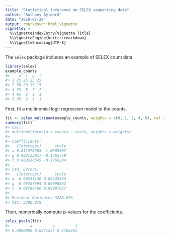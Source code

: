 ```yaml
---
title: "Statistical inference on SELEX sequencing data"
author: "Anthony Aylward"
date: "2018-07-28"
output: rmarkdown::html_vignette
vignette: >
  %\VignetteIndexEntry{Vignette Title}
  %\VignetteEngine{knitr::rmarkdown}
  %\VignetteEncoding{UTF-8}
---
```




The `selex` package includes an example of SELEX count data.

```r
library(selex)
example_counts
#>    a  c  g  t
#> 1 25 25 25 25
#> 2 50 20 15 15
#> 3 75  8  7  7
#> 4 95  2  1  1
#> 5 95  2  1  1
```

First, fit a multinomial logit regression model to the counts.

```r
fit <- selex_multinom(example_counts, weights = c(8, 1, 2, 4, 8), ref = "c")
summary(fit)
#> Call:
#> multinom(formula = counts ~ cycle, weights = weights)
#> 
#> Coefficients:
#>   (Intercept)      cycle
#> a 0.011978665  1.0665507
#> g 0.002133017 -0.1765759
#> t 0.002638545 -0.1766294
#> 
#> Std. Errors:
#>   (Intercept)      cycle
#> a  0.09531140 0.06128190
#> g  0.09787694 0.09098062
#> t  0.09786460 0.09097057
#> 
#> Residual Deviance: 3288.078 
#> AIC: 3300.078
```

Then, numerically compute p-values for the coefficients.

```r
selex_pvals(fit)
#>         a         g         t 
#> 0.0000000 0.6271237 0.5765662
```
